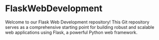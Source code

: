 # FlaskWebDevelopment
Welcome to our Flask Web Development repository! This Git repository serves as a comprehensive starting point for building robust and scalable web applications using Flask, a powerful Python web framework.
